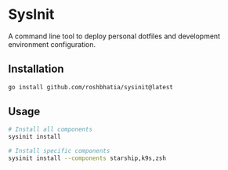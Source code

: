 # SysInit

A command line tool to deploy personal dotfiles and development environment configuration.

## Installation

```bash
go install github.com/roshbhatia/sysinit@latest
```

## Usage

```bash
# Install all components
sysinit install

# Install specific components
sysinit install --components starship,k9s,zsh
```
